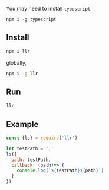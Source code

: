 
You may need to install `typescript`
```
npm i -g typescript
```


## Install
```bash
npm i llr
```
globally,
```bash
npm i -g llr
```

## Run
```bash
llr
```


## Example

```js
const {ls} = require('llr')

let testPath = '.'
ls({
  path: testPath, 
  callback: (path)=> {
    console.log(`${testPath}${path}`)
  }
})
```
